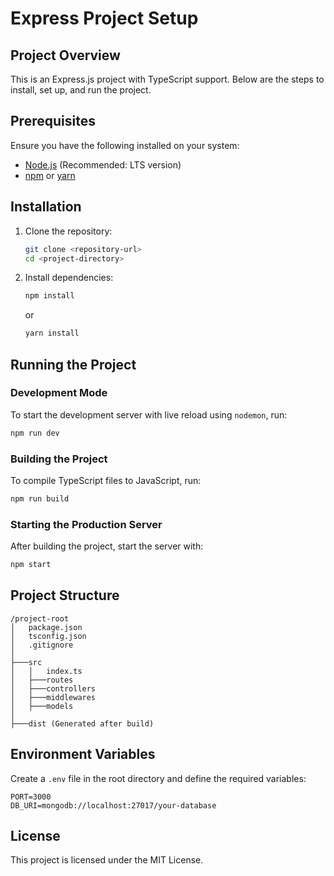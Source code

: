 # Express Project Setup

## Project Overview
This is an Express.js project with TypeScript support. Below are the steps to install, set up, and run the project.

## Prerequisites
Ensure you have the following installed on your system:
- [Node.js](https://nodejs.org/) (Recommended: LTS version)
- [npm](https://www.npmjs.com/) or [yarn](https://yarnpkg.com/)

## Installation
1. Clone the repository:
   ```sh
   git clone <repository-url>
   cd <project-directory>
   ```

2. Install dependencies:
   ```sh
   npm install
   ```
   or
   ```sh
   yarn install
   ```

## Running the Project

### Development Mode
To start the development server with live reload using `nodemon`, run:
   ```sh
   npm run dev
   ```

### Building the Project
To compile TypeScript files to JavaScript, run:
   ```sh
   npm run build
   ```

### Starting the Production Server
After building the project, start the server with:
   ```sh
   npm start
   ```

## Project Structure
```
/project-root
│   package.json
│   tsconfig.json
│   .gitignore
│
├───src
│   │   index.ts
│   ├───routes
│   ├───controllers
│   ├───middlewares
│   ├───models
│
├───dist (Generated after build)
```

## Environment Variables
Create a `.env` file in the root directory and define the required variables:
```
PORT=3000
DB_URI=mongodb://localhost:27017/your-database
```

## License
This project is licensed under the MIT License.

